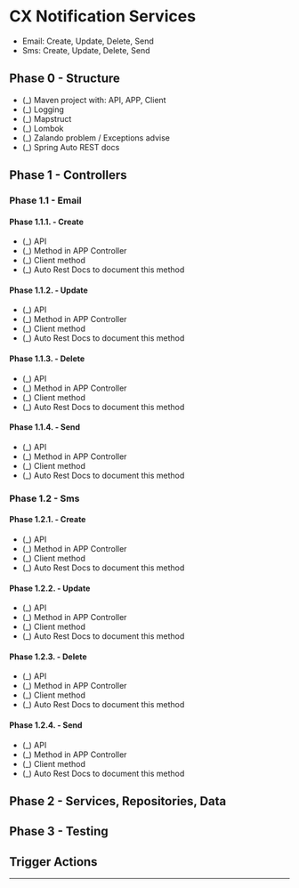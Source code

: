 # CX Notification Services

- Email: Create, Update, Delete, Send
- Sms: Create, Update, Delete, Send

## Phase 0 - Structure

- (_) Maven project with: API, APP, Client
- (_) Logging
- (_) Mapstruct
- (_) Lombok
- (_) Zalando problem / Exceptions advise
- (_) Spring Auto REST docs

## Phase 1 - Controllers

### Phase 1.1 - Email

#### Phase 1.1.1. - Create 
- (_) API
- (_) Method in APP Controller
- (_) Client method
- (_) Auto Rest Docs to document this method

#### Phase 1.1.2. - Update 
- (_) API
- (_) Method in APP Controller
- (_) Client method
- (_) Auto Rest Docs to document this method

#### Phase 1.1.3. - Delete 
- (_) API
- (_) Method in APP Controller
- (_) Client method
- (_) Auto Rest Docs to document this method

#### Phase 1.1.4. - Send 
- (_) API
- (_) Method in APP Controller
- (_) Client method
- (_) Auto Rest Docs to document this method

### Phase 1.2 - Sms

#### Phase 1.2.1. - Create 
- (_) API
- (_) Method in APP Controller
- (_) Client method
- (_) Auto Rest Docs to document this method

#### Phase 1.2.2. - Update 
- (_) API
- (_) Method in APP Controller
- (_) Client method
- (_) Auto Rest Docs to document this method

#### Phase 1.2.3. - Delete 
- (_) API
- (_) Method in APP Controller
- (_) Client method
- (_) Auto Rest Docs to document this method

#### Phase 1.2.4. - Send 
- (_) API
- (_) Method in APP Controller
- (_) Client method
- (_) Auto Rest Docs to document this method

## Phase 2 - Services, Repositories, Data

## Phase 3 - Testing 

## Trigger Actions

*****
